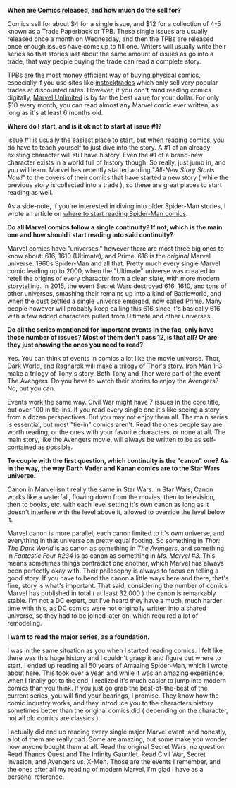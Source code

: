 **When are Comics released, and how much do the sell for?**

Comics sell for about $4 for a single issue, and $12 for a collection of 4-5 known as a Trade Paperback or TPB. These single issues are usually released once a month on Wednesday, and then the TPBs are released once enough issues have come up to fill one. Writers will usually write their series so that stories last about the same amount of issues as go into a trade, that way people buying the trade can read a complete story.

TPBs are the most money efficient way of buying physical comics, especially if you use sites like [instocktrades](http://www.instocktrades.com/) which only sell very popular trades at discounted rates. However, if you don't mind reading comics digitally, [Marvel Unlimited](http://marvel.com/comics/unlimited) is by far the best value for your dollar. For only $10 every month, you can read almost any Marvel comic ever written, as long as it's at least 6 months old.

**Where do I start, and is it ok not to start at issue #1?**

Issue #1 is usually the easiest place to start, but when reading comics, you do have to teach yourself to just dive into the story. A #1 of an already existing character will still have history. Even the #1 of a brand-new character exists in a world full of history though. So really, just jump in, and you will learn. Marvel has recently started adding "*All-New Story Starts Now!*" to the covers of their comics that have started a new story ( while the previous story is collected into a trade ), so these are great places to start reading as well.

As a side-note, if you're interested in diving into older Spider-Man stories, I wrote an article on [where to start reading Spider-Man comics](http://rkuykendall.com/articles/where-to-start-reading-spiderman/).

**Do all Marvel comics follow a single continuity? If not, which is the main one and how should i start reading into said continuity?**

Marvel comics have "universes," however there are most three big ones to know about: 616, 1610 (Ultimate), and Prime. 616 is the *original* Marvel universe. 1960s Spider-Man and all that. Pretty much every single Marvel comic leading up to 2000, when the "Ultimate" universe was created to retell the origins of every character from a clean slate, with more modern storytelling. In 2015, the event Secret Wars destroyed 616, 1610, and tons of other universes, smashing their remains up into a kind of Battleworld, and when the dust settled a single universe emerged, now called Prime. Many people however will probably keep calling this 616 since it's basically 616 with a few added characters pulled from Ultimate and other universes.

**Do all the series mentioned for important events in the faq, only have those number of issues? Most of them don't pass 12, is that all? Or are they just showing the ones you need to read?**

Yes. You can think of events in comics a lot like the movie universe. Thor, Dark World, and Ragnarok will make a trilogy of Thor's story. Iron Man 1-3 make a trilogy of Tony's story. Both Tony and Thor were part of the event The Avengers. Do you have to watch their stories to enjoy the Avengers? No, but you can.

Events work the same way. Civil War might have 7 issues in the core title, but over 100 in tie-ins. If you read every single one it's like seeing a story from a dozen perspectives. But you may not enjoy them all. The main series is essential, but most "tie-in" comics aren't. Read the ones people say are worth reading, or the ones with your favorite characters, or none at all. The main story, like the Avengers movie, will always be written to be as self-contained as possible.

**To couple with the first question, which continuity is the "canon" one? As in the way, the way Darth Vader and Kanan comics are to the Star Wars universe.**

Canon in Marvel isn't really the same in Star Wars. In Star Wars, Canon works like a waterfall, flowing down from the movies, then to television, then to books, etc. with each level setting it's own canon as long as it doesn't interfere with the level above it, allowed to override the level below it.

Marvel canon is more parallel, each canon limited to it's own universe, and everything in that universe on pretty equal footing. So something in *Thor: The Dark World* is as canon as something in *The Avengers*, and something in *Fantastic Four #234* is as canon as something in *Ms. Marvel #3*. This means sometimes things contradict one another, which Marvel has always been perfectly okay with. Their philosophy is always to focus on telling a good story. If you have to bend the canon a little ways here and there, that's fine, story is what's important. That said, considering the number of comics Marvel has published in total ( at least 32,000 ) the canon is remarkably stable. I'm not a DC expert, but I've heard they have a much, much harder time with this, as DC comics were not originally written into a shared universe, so they had to be joined later on, which required a lot of remodeling.

**I want to read the major series, as a foundation.**

I was in the same situation as you when I started reading comics. I felt like there was this huge history and I couldn't grasp it and figure out where to start. I ended up reading all 50 years of Amazing Spider-Man, which I wrote about here. This took over a year, and while it was an amazing experience, when I finally got to the end, I realized it's much easier to jump into modern comics than you think. If you just go grab the best-of-the-best of the current series, you will find your bearings, I promise. They know how the comic industry works, and they introduce you to the characters history sometimes better than the original comics did ( depending on the character, not all old comics are classics ).

I actually did end up reading every single major Marvel event, and honestly, a lot of them are really bad. Some are amazing, but some make you wonder how anyone bought them at all. Read the original Secret Wars, no question. Read Thanos Quest and The Infinity Gauntlet. Read Civil War, Secret Invasion, and Avengers vs. X-Men. Those are the events I remember, and the ones after all my reading of modern Marvel, I'm glad I have as a personal reference.

